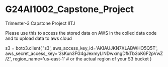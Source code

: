 # G24AI1002_Capstone_Project
Trimester-3 Capstone Project IITJ

Please use this to access the stored data on AWS in the colled data code and to upload data to aws cloud

s3 = boto3.client(
    's3',
    aws_access_key_id='AKIAUJKN7XLABWHO5Q5T',
    aws_secret_access_key='3sKun3FG4gJexmyLlNDwxmgDfkTb3oK6F2pVwZ/Z',
    region_name='us-east-1'  # or the actual region of your S3 bucket
)

